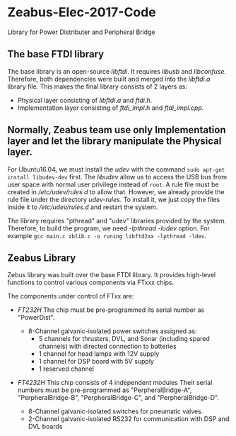 # Zeabus-Elec-2017-Code
Library for Power Distributer and Peripheral Bridge

## The base FTDI library
The base library is an open-source _libftdi_. It requires _libusb_ and _libconfuse_. 
Therefore, both dependencies were built and merged into the _libftdi.a_ library file. 
This makes the final library consists of 2 layers as:

* Physical layer consisting of _libftdi.a_ and _ftdi.h_.
* Implementation layer consisting of _ftdi\_impl.h_ and _ftdi\_impl.cpp_.

## Normally, Zeabus team use only Implementation layer and let the library manipulate the Physical layer.

For Ubuntu16.04, we must install the _udev_ with the command `sudo apt-get install libudev-dev` first.
The _libudev_ allow us to access the USB bus from user space with normal user privilege instead of `root`.
A rule file must be created in _/etc/udev/rules.d_ to allow that. However, we already provide the rule file under the directory _udev-rules_.
To install it, we just copy the files inside it to _/etc/udev/rules.d_ and restart the system.

The library requires "pthread" and "udev" libraries provided by the system.
Therefore, to build the program, we need _-lpthread -ludev_ option. 
For example `gcc main.c zblib.c -o runing libftd2xx -lpthread -ldev`.



## Zeabus Library
Zebus library was built over the base FTDI library. It provides high-level functions to control various components via FTxxx chips.

The components under control of FTxx are:

* _FT232H_ The chip must be pre-programmed its serial number as "PowerDist".
  * 8-Channel galvanic-isolated power switches assigned as:
    * 5 channels for thrusters, DVL, and Sonar (including spared channels) with directed connection to batteries
    * 1 channel for head lamps with 12V supply
    * 1 channel for DSP board with 5V supply
    * 1 reserved channel

* _FT4232H_ This chip consists of 4 independent modules Their serial numbers must be pre-programmed as "PerpheralBridge-A", "PerpheralBridge-B", "PerpheralBridge-C", and "PerpheralBridge-D".
  * 8-Channel galvanic-isolated switches for pneumatic valves.
  * 2-Channel galvanic-isolated RS232 for communication with DSP and DVL boards
